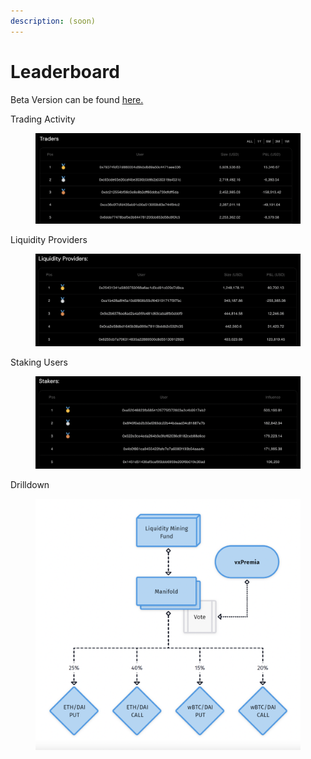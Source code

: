 ```yaml
---
description: (soon)
---
```


# Leaderboard

Beta Version can be found [here.](https://premia-leaderboard.vercel.app/)

Trading Activity

<figure><img src="../.gitbook/assets/image (5).png" alt=""><figcaption></figcaption></figure>

Liquidity Providers

<figure><img src="../.gitbook/assets/image (2).png" alt=""><figcaption></figcaption></figure>

Staking Users

<figure><img src="../.gitbook/assets/image (7).png" alt=""><figcaption></figcaption></figure>

Drilldown

<figure><img src="../.gitbook/assets/image.png" alt=""><figcaption></figcaption></figure>
